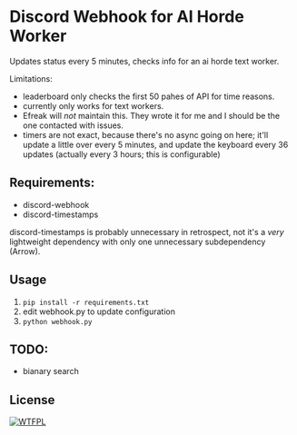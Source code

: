 # Discord Webhook for AI Horde Worker

Updates status every 5 minutes, checks info for an ai horde text worker.

Limitations:
- leaderboard only checks the first 50 pahes of API for time reasons.
- currently only works for text workers.
- Efreak will *not* maintain this. They wrote it for me and I should be the one contacted with issues.
- timers are not exact, because there's no async going on here; it'll update a little over every 5 minutes, and update the keyboard every 36 updates (actually every 3 hours; this is configurable)

## Requirements:
- discord-webhook
- discord-timestamps

discord-timestamps is probably unnecessary in retrospect, not it's a *very* lightweight dependency with only one unnecessary subdependency (Arrow).

## Usage
1. `pip install -r requirements.txt`
2. edit webhook.py to update configuration
3. `python webhook.py`

## TODO:
- bianary search

## License
[![WTFPL](http://www.wtfpl.net/wp-content/uploads/2012/12/wtfpl.svg)](http://www.wtfpl.net)
